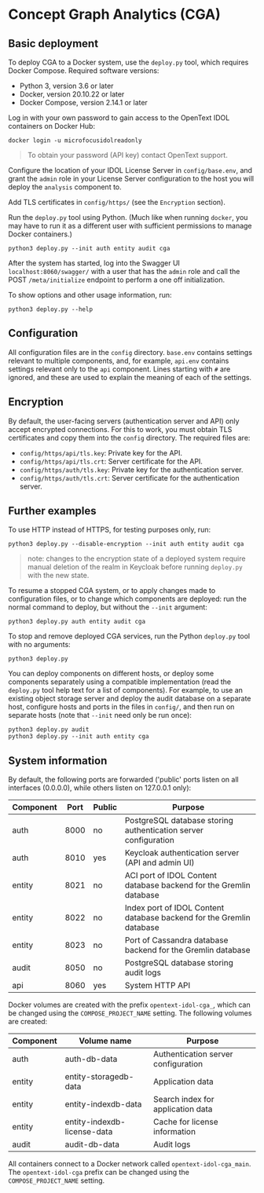 # Concept Graph Analytics (CGA)

## Basic deployment

To deploy CGA to a Docker system, use the `deploy.py` tool, which requires Docker Compose.
Required software versions:
- Python 3, version 3.6 or later
- Docker, version 20.10.22 or later
- Docker Compose, version 2.14.1 or later

Log in with your own password to gain access to the OpenText IDOL containers on Docker Hub:

```
docker login -u microfocusidolreadonly
```

> To obtain your password (API key) contact OpenText support.

Configure the location of your IDOL License Server in `config/base.env`, and grant the `admin` role
in your License Server configuration to the host you will deploy the `analysis` component to.

Add TLS certificates in `config/https/` (see the `Encryption` section).

Run the `deploy.py` tool using Python.  (Much like when running `docker`, you
may have to run it as a different user with sufficient permissions to manage Docker containers.)

```
python3 deploy.py --init auth entity audit cga
```

After the system has started, log into the Swagger UI `localhost:8060/swagger/` with a user that has the `admin` role
and call the POST `/meta/initialize` endpoint to perform a one off initialization.

To show options and other usage information, run:

```
python3 deploy.py --help
```

## Configuration

All configuration files are in the `config` directory.  `base.env` contains settings relevant to
multiple components, and, for example, `api.env` contains settings relevant only to the `api`
component.  Lines starting with `#` are ignored, and these are used to explain the meaning of each
of the settings.

## Encryption

By default, the user-facing servers (authentication server and API) only accept encrypted 
connections.  For this to work, you must obtain TLS certificates and copy them into the `config` 
directory.  The required files are:

- `config/https/api/tls.key`: Private key for the API.
- `config/https/api/tls.crt`: Server certificate for the API.
- `config/https/auth/tls.key`: Private key for the authentication server.
- `config/https/auth/tls.crt`: Server certificate for the authentication server.

## Further examples

To use HTTP instead of HTTPS, for testing purposes only, run:

```
python3 deploy.py --disable-encryption --init auth entity audit cga
```

> note: changes to the encryption state of a deployed system require manual deletion of the realm in Keycloak before running `deploy.py` with the new state.

To resume a stopped CGA system, or to apply changes made to configuration files, or to change which
components are deployed: run the normal command to deploy, but without the `--init` argument:

```
python3 deploy.py auth entity audit cga
```

To stop and remove deployed CGA services, run the Python `deploy.py` tool with no arguments:

```
python3 deploy.py
```

You can deploy components on different hosts, or deploy some components separately using a
compatible implementation (read the `deploy.py` tool help text for a list of components).  For
example, to use an existing object storage server and deploy the audit database on a separate host,
configure hosts and ports in the files in `config/`, and then run on separate hosts (note that
`--init` need only be run once):

```
python3 deploy.py audit
python3 deploy.py --init auth entity cga
```

## System information

By default, the following ports are forwarded ('public' ports listen on all interfaces (0.0.0.0),
while others listen on 127.0.0.1 only):

| **Component** | **Port** | **Public** | **Purpose**                                                          |
|---------------|----------|------------|----------------------------------------------------------------------|
| auth          | 8000     | no         | PostgreSQL database storing authentication server configuration      |
| auth          | 8010     | yes        | Keycloak authentication server (API and admin UI)                    |
| entity        | 8021     | no         | ACI port of IDOL Content database backend for the Gremlin database   |
| entity        | 8022     | no         | Index port of IDOL Content database backend for the Gremlin database |
| entity        | 8023     | no         | Port of Cassandra database backend for the Gremlin database          |
| audit         | 8050     | no         | PostgreSQL database storing audit logs                               |
| api           | 8060     | yes        | System HTTP API                                                      |

Docker volumes are created with the prefix `opentext-idol-cga_`, which can be changed using the
`COMPOSE_PROJECT_NAME` setting.  The following volumes are created:

| **Component** | **Volume name**                        | **Purpose**                                      |
|---------------|----------------------------------------|--------------------------------------------------|
| auth          | auth-db-data                           | Authentication server configuration              |
| entity        | entity-storagedb-data                  | Application data                                 |
| entity        | entity-indexdb-data                    | Search index for application data                |
| entity        | entity-indexdb-license-data            | Cache for license information                    |
| audit         | audit-db-data                          | Audit logs                                       |

All containers connect to a Docker network called `opentext-idol-cga_main`.  The
`opentext-idol-cga` prefix can be changed using the `COMPOSE_PROJECT_NAME` setting.
